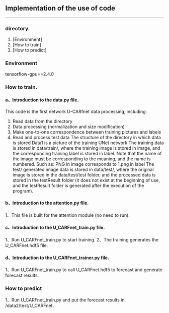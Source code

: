 ## Implementation of the use of code
---

### directory.
1. [Environment]
2. [How to train]
3. [How to predict]

### Environment
tensorflow-gpu==2.4.0
### How to train.
#### a、Introduction to the data.py file.
This code is the first network U-CARfnet data processing, including:
1. Read data from the directory
2. Data processing (normalization and size modification)
3. Make one-to-one correspondence between training pictures and labels
4. Read and process test data
The structure of the directory in which data is stored
Data1 is a picture of the training UNet network
The training data is stored in data/train/, where the training image is stored in image, and the corresponding training label is stored in label. Note that the name of the image must be corresponding to the meaning, and the name is numbered. Such as:
PNG in image corresponds to 1.png in label
The test/ generated image data is stored in data/test/, where the original image is stored in the data/test/test folder, and the processed data is stored in the testResult folder (it does not exist at the beginning of use, and the testResult folder is generated after the execution of the program).

#### b、Introduction to the attention.py file.
1、This file is built for the attention module (no need to run).

#### c、Introduction to the U_CARFnet_train.py file.
1、Run U_CARFnet_train.py to start training.
2、The training generates the U_CARFnet.hdf5 file.
#### d、Introduction to the U_CARFnet_trainer.py file. 
1、Run U_CARFnet_train.py to call U_CARFnet.hdf5 to forecast and generate forecast results.

### How to predict
1、Run U_CARFnet_train.py and put the forecast results in. /data2/test/U_CARFnet.


